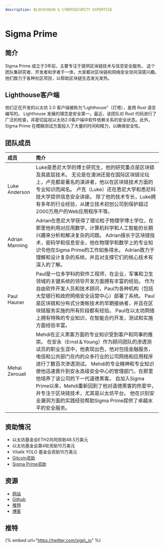 ```yaml
---
description: BLOCKCHAIN & CYBERSECURITY EXPERTISE
---
```


# Sigma Prime

## 简介

Sigma Prime 成立于3年前，主要专注于提供区块链技术与信息安全服务。       这个团队集研究者、开发者和学者于一体，大家都对区块链和网络安全空间深感兴趣。他们致力于各种社区项目，以帮助区块链生态发光发热。

## Lighthouse客户端

他们正在开发的以太坊 2.0 客户端被称为“Lighthouse”（灯塔），是用 Rust 语言编写的。                                                                                                            Lighthouse 发展的理念是安全第一。最近，该团队对 Rust 代码进行了广泛的检查，并密切监视以太坊2.0客户端中软件依赖关系的安全状态。此外，Sigma Prime 在模糊测试方面投入了大量的时间和精力，以确保安全性。

## 团队成员

| 成员 | 简介 |
| :--- | :--- |
| Luke Anderson | Luke是悉尼大学的博士研究生，他的研究重点是区块链及其底层技术。 无论是在澳洲还是在国际区块链论坛上，卢克都是著名的演讲者，他以在区块链技术方面的专业知识而闻名。 卢克（Luke）还在悉尼大学和悉尼科技大学提供信息安全讲座。 除了他的技术专长，Luke拥有多年的行业经验，从建立技术初创公司到保护超过2000万用户的Web应用程序不等。 |
| Adrian Manning | Adrian在悉尼大学获得了理论粒子物理学博士学位，在那里他利用对应用数学，计算机科学和人工智能的长期兴趣来分析和解决复杂的问题。 Adrian擅长于区块链技术，密码学和信息安全，他在物理学和数学上的专业知识令他在Sigma Prime的工作如鱼得水。 Adrian致力于理解和设计复杂的系统，并且对支撑它们的核心技术有深入的了解。 |
| Paul Hauner | Paul是一位多学科的软件工程师，在企业，军事和卫生领域的关键系统的领导开发方面拥有丰富的经验。 作为自由软件开发人员和技术顾问，Paul为各种机构（包括大型银行和政府网络安全运营中心）部署了系统。 Paul是区块链和分布式分类帐技术的早期接纳者，并且在区块链服务实施的所有阶段都有经验。 Paul在以太坊网络上拥有特殊的专业知识，在智能合约开发，测试和实施方面经验丰富。 |
| Mehai Zerouali | Mehdi在正义黑客方面的专业知识受到客户和同事的推崇。 在安永（Ernst＆Young）作为顾问团队的渗透测试员的职业生涯中，他表现出色，他对包括金融服务，电信和公共部门在内的众多行业的公司网络和应用程序进行了数百次渗透测试。 Mehdi的专业精神和专业知识使他迅速晋升到安永高级安全中心的管理部门，在那里他培养了该公司的下一代道德黑客。 自加入Sigma Prime以来，Mehdi重新回到了他对道德黑客的热爱中，并专注于区块链技术，尤其是以太坊平台。 他在识别安全漏洞方面的实践经验帮助Sigma Prime提供了卓越水平的安全服务。 |

## 资助情况

* 以太坊基金会ETH2共同资助48.5万美元
* 以太坊基金会第4轮资助15万美元
* Vitalik YOLO 基金会资助10万美元
* [Gitcoin资助](https://gitcoin.co/grants/24/prysm-by-prysmatic-labs)
* [Sigma Prime资助](https://gitcoin.co/grants/24/prysm-by-prysmatic-labs)

## 资源

* [网站](https://sigmaprime.io/)
* [Github](https://github.com/sigp/lighthouse)
* [推特](https://twitter.com/sigp_io)
* [博客](https://blog.sigmaprime.io/)

## 推特

{% embed url="https://twitter.com/sigp\_io" %}






